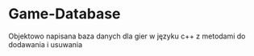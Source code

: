 # Game-Database
Objektowo napisana baza danych dla gier w języku c++ z metodami do dodawania i usuwania
